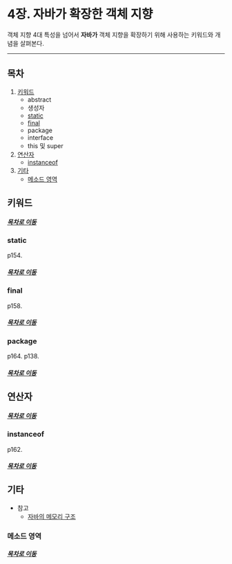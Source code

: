 4장. 자바가 확장한 객체 지향
=====
객체 지향 4대 특성을 넘어서 **자바가** 객체 지향을 확장하기 위해 사용하는 키워드와 개념을 살펴본다.
- - -
## 목차
1. [키워드](#키워드)
	* abstract
	* 생성자
	* [static](#static)
	* [final](#final)
	* package
	* interface
	* this 및 super
2. [연산자](#연산자)
	* [instanceof](#instanceof)
3. [기타](#기타)
	* [메소드 영역](#메소드-영역)

## 키워드


##### [목차로 이동](#목차)

### static
p154.

##### [목차로 이동](#목차)

### final
p158.

##### [목차로 이동](#목차)

### package
p164. p138.

##### [목차로 이동](#목차)

## 연산자


##### [목차로 이동](#목차)

### instanceof
p162.

##### [목차로 이동](#목차)

## 기타
* 참고
	* [자바의 메모리 구조](https://wanzargen.tistory.com/16)

### 메소드 영역


##### [목차로 이동](#목차)

